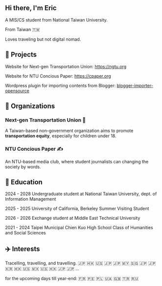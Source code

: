 ## Hi there, I'm Eric

A MIS/CS student from National Taiwan University.

From Taiwan 🇹🇼

Loves traveling but not digital nomad.

## 💼 Projects

Website for Next-gen Transportation Union: https://ngtu.org

Website for NTU Concious Paper: https://cpaper.org

Wordpress plugin for importing contents from Blogger: [blogger-importer-opensource](https://github.com/EricChiu147/blogger-importer-opensource)

## 📍 Organizations

### Next-gen Transportation Union 🚶

A Taiwan-based non-government organization aims to promote **transportation equity**, especially for children under 18.

### NTU Concious Paper ✍️

An NTU-based media club, where student journalists can changing the society by words.

## 📖 Education

2024 - 2028 Undergraduate student at National Taiwan University, dept. of Information Management

2025 - 2025 University of California, Berkeley Summer Visiting Student

2026 - 2026 Exchange student at Middle East Technical University

2021 - 2024 Taipei Municipal Chien Kuo High School Class of Humanities and Social Sciences


## ✈️ Interests

Tracelling, travelling, and travelling.
🇯🇵 🇭🇰 🇺🇸 🇯🇵 🇯🇵 🇲🇾 🇸🇬 🇯🇵 🇯🇵 🇰🇷 🇭🇰 🇺🇸 🇲🇽 🇺🇸 🇭🇰 🇯🇵 🇯🇵 ... 

for the upcoming days till year-end: 🇫🇷 🇵🇪 🇵🇱 🇺🇦 🇬🇧 🇹🇷 🇷🇺
